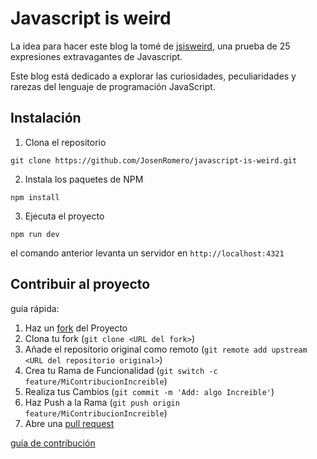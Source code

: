 # Javascript is weird

La idea para hacer este blog la tomé de [jsisweird](https://jsisweird.com/), una prueba de 25 expresiones extravagantes de Javascript.

Este blog está dedicado a explorar las curiosidades, peculiaridades y rarezas del lenguaje de programación JavaScript.

## Instalación

1. Clona el repositorio

```
git clone https://github.com/JosenRomero/javascript-is-weird.git
```

2. Instala los paquetes de NPM

```
npm install
```

3. Ejecuta el proyecto

```
npm run dev
```

el comando anterior levanta un servidor en `http://localhost:4321`

## Contribuir al proyecto

guía rápida:

1. Haz un [fork](https://github.com/JosenRomero/javascript-is-weird/fork) del Proyecto
2. Clona tu fork (`git clone <URL del fork>`)
3. Añade el repositorio original como remoto (`git remote add upstream <URL del repositorio original>`)
4. Crea tu Rama de Funcionalidad (`git switch -c feature/MiContribucionIncreible`)
5. Realiza tus Cambios (`git commit -m 'Add: algo Increible'`)
6. Haz Push a la Rama (`git push origin feature/MiContribucionIncreible`)
7. Abre una [pull request](https://github.com/JosenRomero/javascript-is-weird/pulls)

[guía de contribución](https://github.com/JosenRomero/javascript-is-weird/blob/main/CONTRIBUTING.md)
